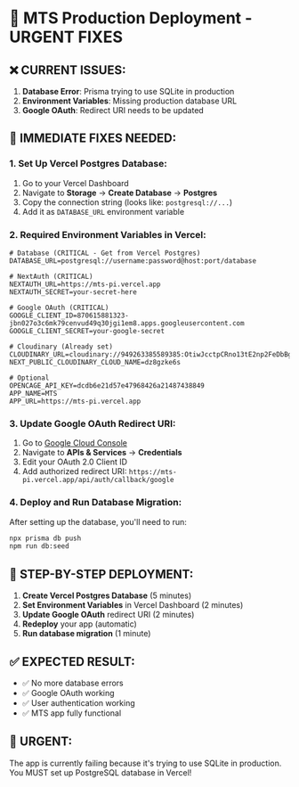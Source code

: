 # 🚀 MTS Production Deployment - URGENT FIXES

## **❌ CURRENT ISSUES:**
1. **Database Error**: Prisma trying to use SQLite in production
2. **Environment Variables**: Missing production database URL
3. **Google OAuth**: Redirect URI needs to be updated

## **🔧 IMMEDIATE FIXES NEEDED:**

### **1. Set Up Vercel Postgres Database:**
1. Go to your Vercel Dashboard
2. Navigate to **Storage** → **Create Database** → **Postgres**
3. Copy the connection string (looks like: `postgresql://...`)
4. Add it as `DATABASE_URL` environment variable

### **2. Required Environment Variables in Vercel:**
```env
# Database (CRITICAL - Get from Vercel Postgres)
DATABASE_URL=postgresql://username:password@host:port/database

# NextAuth (CRITICAL)
NEXTAUTH_URL=https://mts-pi.vercel.app
NEXTAUTH_SECRET=your-secret-here

# Google OAuth (CRITICAL)
GOOGLE_CLIENT_ID=870615881323-jbn027o3c6mk79cenvud49q30jgi1em8.apps.googleusercontent.com
GOOGLE_CLIENT_SECRET=your-google-secret

# Cloudinary (Already set)
CLOUDINARY_URL=cloudinary://949263385589385:OtiwJcctpCRno13tE2np2FeDbBg@dz8gzke6s
NEXT_PUBLIC_CLOUDINARY_CLOUD_NAME=dz8gzke6s

# Optional
OPENCAGE_API_KEY=dcdb6e21d57e47968426a21487438849
APP_NAME=MTS
APP_URL=https://mts-pi.vercel.app
```

### **3. Update Google OAuth Redirect URI:**
1. Go to [Google Cloud Console](https://console.cloud.google.com)
2. Navigate to **APIs & Services** → **Credentials**
3. Edit your OAuth 2.0 Client ID
4. Add authorized redirect URI: `https://mts-pi.vercel.app/api/auth/callback/google`

### **4. Deploy and Run Database Migration:**
After setting up the database, you'll need to run:
```bash
npx prisma db push
npm run db:seed
```

## **🎯 STEP-BY-STEP DEPLOYMENT:**

1. **Create Vercel Postgres Database** (5 minutes)
2. **Set Environment Variables** in Vercel Dashboard (2 minutes)
3. **Update Google OAuth** redirect URI (2 minutes)
4. **Redeploy** your app (automatic)
5. **Run database migration** (1 minute)

## **✅ EXPECTED RESULT:**
- ✅ No more database errors
- ✅ Google OAuth working
- ✅ User authentication working
- ✅ MTS app fully functional

## **🚨 URGENT:**
The app is currently failing because it's trying to use SQLite in production. You MUST set up PostgreSQL database in Vercel!

